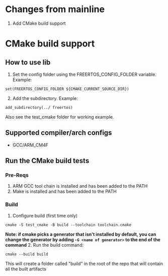 # Changes from mainline
1. Add CMake build support

# CMake build support
## How to use lib
1. Set the config folder using the FREERTOS_CONFIG_FOLDER variable.
Example:
```
set(FREERTOS_CONFIG_FOLDER ${CMAKE_CURRENT_SOURCE_DIR})
```
2. Add the subdirectory.
Example:
```
add_subdirectory(../ freertos)
```

Also see the test_cmake folder for working example. 

## Supported compiler/arch configs
- GCC/ARM_CM4F

## Run the CMake build tests
### Pre-Reqs
1. ARM GCC tool chain is installed and has been added to the PATH
2. Make is installed and has been added to the PATH
### Build
1. Configure build (first time only)
```
cmake -S test_cmake -B build --toolchain toolchain.cmake
```
**Note: if cmake picks a generator that isn't installed by default, you can change the generator by adding `-G <name of generator>` to the end of the command**
2. Run the build command:
```
cmake --build build
```
This will create a folder called "build" in the root of the repo that will contain all the built artifacts